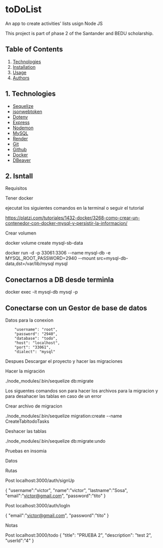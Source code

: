 # toDoList
An app to create activities' lists usign Node JS

This project is part of phase 2 of the Santander and BEDU scholarship.


## Table of Contents
1. [Technologies](#technologies)
2. [Installation](#installation)
3. [Usage](#usage)
4. [Authors](#authors)


<a name="technologies"></a>
## 1. Technologies

* [Sequelize](https://sequelize.org/)
* [jsonwebtoken](https://nodejs.org/api/crypto.html)
* [Dotenv](https://www.npmjs.com/package/dotenv)
* [Express](https://expressjs.com/)
* [Nodemon](https://www.npmjs.com/package/nodemon)
* [MySQL](https://www.sqlite.org/index.html)
* [Render](https://render.com/)
* [Git](https://git-scm.com/)
* [Github](https://github.com/)
* [Docker](https://www.docker.com/)
* [DBeaver](https://dbeaver.io/)


## 2. Isntall

Requisitos

Tener docker

ejecutat los siguientes comandos en la terminal o seguir el tutorial

https://platzi.com/tutoriales/1432-docker/3268-como-crear-un-contenedor-con-docker-mysql-y-persistir-la-informacion/

Crear volumen

docker volume create mysql-sb-data

docker run -d -p 33061:3306 --name mysql-db  -e MYSQL_ROOT_PASSWORD=2940 --mount src=mysql-db-data,dst=/var/lib/mysql mysql


## Conectarnos a DB desde terminla

docker exec -it mysql-db mysql -p

## Conectarse con un Gestor de base de datos

Datos para la conexion

        "username": "root",
        "password": "2940",
        "database": "todo",
        "host": "localhost",
        "port": "33061",
        "dialect": "mysql"

Despues Descargar el proyecto y hacer las migraciones


Hacer la migración

./node_modules/.bin/sequelize  db:migrate

Los siguentes comandos son para hacer los archivos para la migracion y para desahacer las tablas en caso de un error

Crear archivo de migracion

./node_modules/.bin/sequelize migration:create --name CreateTabltodoTasks

Deshacer las tablas

./node_modules/.bin/sequelize  db:migrate:undo


Pruebas en insomia

Datos

Rutas

Post
localhost:3000/auth/signUp

{
	"username":"victor",
	"name":"victor",
	"lastname":"Sosa",
	"email":"victor@gmail.com",
	"password":"tito"
}

Post
localhost:3000/auth/logIn

{
	"email":"victor@gmail.com",
	"password":"tito"
}

Notas

Post
localhost:3000/todo
{
	"title": "PRUEBA 2",
  "description": "test 2",
	"userId":"4"
}
